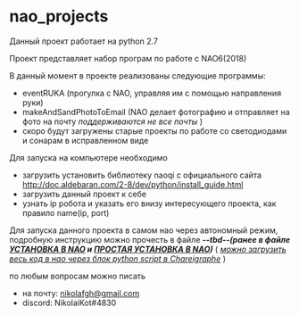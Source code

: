 # nao_projects
Данный проект работает на python 2.7

Проект представляет набор програм по работе с NAO6(2018)

В данный момент в проекте реализованы следующие программы:
- eventRUKA (прогулка с NAO, управляя им с помощью направления руки)
- makeAndSandPhotoToEmail (NAO делает фотографию и отправляет на фото на почту <i> поддерживаются не все почты </i>)
- скоро будут загружены старые проекты по работе со светодиодами и сонарам в исправленном виде

Для запуска на компьютере необходимо
- загрузить установить библиотеку naoqi с официального сайта http://doc.aldebaran.com/2-8/dev/python/install_guide.html
- загрузить данный проект к себе
- узнать ip робота и указать его внизу интересующего проекта, как правило name(ip, port)

Для запуска данного проекта в самом нао через автономный режим, подробную инструкцию можно прочесть в файле <b><i>--tbd--(ранее в файле <u> УСТАНОВКА В NAO</u> и <u>ПРОСТАЯ УСТАНОВКА В NAO</u>)</i></b> ( <i><u>можно загрузить весь код в нао через блок python script в Chareigraphe</u></i> )


по любым вопросам можно писать 
- на почту: nikolafgh@gmail.com
- discord: NikolaiKot#4830
